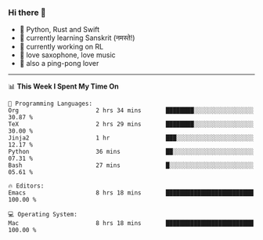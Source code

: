### Hi there 👋

- 📙 Python, Rust and Swift
- 🌱 currently learning Sanskrit (नमस्ते!)
- 🔭 currently working on RL
- 🎷 love saxophone, love music
- 🏓 also a ping-pong lover

<!--
**ZiqinGong/ZiqinGong** is a ✨ _special_ ✨ repository because its `README.md` (this file) appears on your GitHub profile.

Here are some ideas to get you started:

- 🔭 I’m currently working on ...
- 🌱 I’m currently learning ...
- 👯 I’m looking to collaborate on ...
- 🤔 I’m looking for help with ...
- 💬 Ask me about ...
- 📫 gongzq0301@sjtu.edu.cn
- 😄 Pronouns: ...
- ⚡ Fun fact: ...
-->

---

<!--START_SECTION:waka-->
📊 **This Week I Spent My Time On** 

```text
💬 Programming Languages: 
Org                      2 hrs 34 mins       ████████░░░░░░░░░░░░░░░░░   30.87 % 
TeX                      2 hrs 29 mins       ████████░░░░░░░░░░░░░░░░░   30.00 % 
Jinja2                   1 hr                ███░░░░░░░░░░░░░░░░░░░░░░   12.17 % 
Python                   36 mins             ██░░░░░░░░░░░░░░░░░░░░░░░   07.31 % 
Bash                     27 mins             █░░░░░░░░░░░░░░░░░░░░░░░░   05.61 % 

🔥 Editors: 
Emacs                    8 hrs 18 mins       █████████████████████████   100.00 % 

💻 Operating System: 
Mac                      8 hrs 18 mins       █████████████████████████   100.00 % 
```


<!--END_SECTION:waka-->
